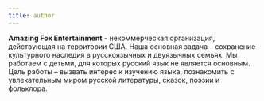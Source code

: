 ```yaml
---
title: author
---
```


**Amazing Fox Entertainment** - некоммерческая организация, действующая на территории США. Наша
основная задача – сохранение культурного наследия в русскоязычных и двуязычных семьях. Мы работаем с детьми, для которых русский язык не является основным. Цель работы – вызвать интерес к изучению языка, познакомить с увлекательным миром русской литературы, сказок, поэзии и фольклора.
